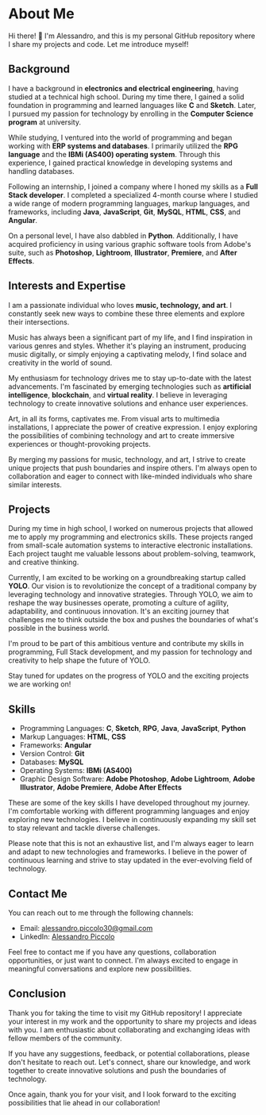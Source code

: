# About Me

Hi there! 👋 I'm Alessandro, and this is my personal GitHub repository where I share my projects and code. Let me introduce myself!

## Background
I have a background in **electronics and electrical engineering**, having studied at a technical high school. During my time there, I gained a solid foundation in programming and learned languages like **C** and **Sketch**. Later, I pursued my passion for technology by enrolling in the **Computer Science program** at university.

While studying, I ventured into the world of programming and began working with **ERP systems and databases**. I primarily utilized the **RPG language** and the **IBMi (AS400) operating system**. Through this experience, I gained practical knowledge in developing systems and handling databases.

Following an internship, I joined a company where I honed my skills as a **Full Stack developer**. I completed a specialized 4-month course where I studied a wide range of modern programming languages, markup languages, and frameworks, including **Java**, **JavaScript**, **Git**, **MySQL**, **HTML**, **CSS**, and **Angular**.

On a personal level, I have also dabbled in **Python**. Additionally, I have acquired proficiency in using various graphic software tools from Adobe's suite, such as **Photoshop**, **Lightroom**, **Illustrator**, **Premiere**, and **After Effects**.


## Interests and Expertise
I am a passionate individual who loves **music, technology, and art**. I constantly seek new ways to combine these three elements and explore their intersections.

Music has always been a significant part of my life, and I find inspiration in various genres and styles. Whether it's playing an instrument, producing music digitally, or simply enjoying a captivating melody, I find solace and creativity in the world of sound.

My enthusiasm for technology drives me to stay up-to-date with the latest advancements. I'm fascinated by emerging technologies such as **artificial intelligence**, **blockchain**, and **virtual reality**. I believe in leveraging technology to create innovative solutions and enhance user experiences.

Art, in all its forms, captivates me. From visual arts to multimedia installations, I appreciate the power of creative expression. I enjoy exploring the possibilities of combining technology and art to create immersive experiences or thought-provoking projects.

By merging my passions for music, technology, and art, I strive to create unique projects that push boundaries and inspire others. I'm always open to collaboration and eager to connect with like-minded individuals who share similar interests.


## Projects
During my time in high school, I worked on numerous projects that allowed me to apply my programming and electronics skills. These projects ranged from small-scale automation systems to interactive electronic installations. Each project taught me valuable lessons about problem-solving, teamwork, and creative thinking.

Currently, I am excited to be working on a groundbreaking startup called **YOLO**. Our vision is to revolutionize the concept of a traditional company by leveraging technology and innovative strategies. Through YOLO, we aim to reshape the way businesses operate, promoting a culture of agility, adaptability, and continuous innovation. It's an exciting journey that challenges me to think outside the box and pushes the boundaries of what's possible in the business world.

I'm proud to be part of this ambitious venture and contribute my skills in programming, Full Stack development, and my passion for technology and creativity to help shape the future of YOLO.

Stay tuned for updates on the progress of YOLO and the exciting projects we are working on!


## Skills
- Programming Languages: **C**, **Sketch**, **RPG**, **Java**, **JavaScript**, **Python**
- Markup Languages: **HTML**, **CSS**
- Frameworks: **Angular**
- Version Control: **Git**
- Databases: **MySQL**
- Operating Systems: **IBMi (AS400)**
- Graphic Design Software: **Adobe Photoshop**, **Adobe Lightroom**, **Adobe Illustrator**, **Adobe Premiere**, **Adobe After Effects**

These are some of the key skills I have developed throughout my journey. I'm comfortable working with different programming languages and enjoy exploring new technologies. I believe in continuously expanding my skill set to stay relevant and tackle diverse challenges.

Please note that this is not an exhaustive list, and I'm always eager to learn and adapt to new technologies and frameworks. I believe in the power of continuous learning and strive to stay updated in the ever-evolving field of technology.


## Contact Me
You can reach out to me through the following channels:

- Email: [alessandro.piccolo30@gmail.com](mailto:alessandro.piccolo30@gmail.com)
- LinkedIn: [Alessandro Piccolo](https://www.linkedin.com/in/piccoloalessandro/)

Feel free to contact me if you have any questions, collaboration opportunities, or just want to connect. I'm always excited to engage in meaningful conversations and explore new possibilities.


## Conclusion
Thank you for taking the time to visit my GitHub repository! I appreciate your interest in my work and the opportunity to share my projects and ideas with you. I am enthusiastic about collaborating and exchanging ideas with fellow members of the community.

If you have any suggestions, feedback, or potential collaborations, please don't hesitate to reach out. Let's connect, share our knowledge, and work together to create innovative solutions and push the boundaries of technology.

Once again, thank you for your visit, and I look forward to the exciting possibilities that lie ahead in our collaboration!
